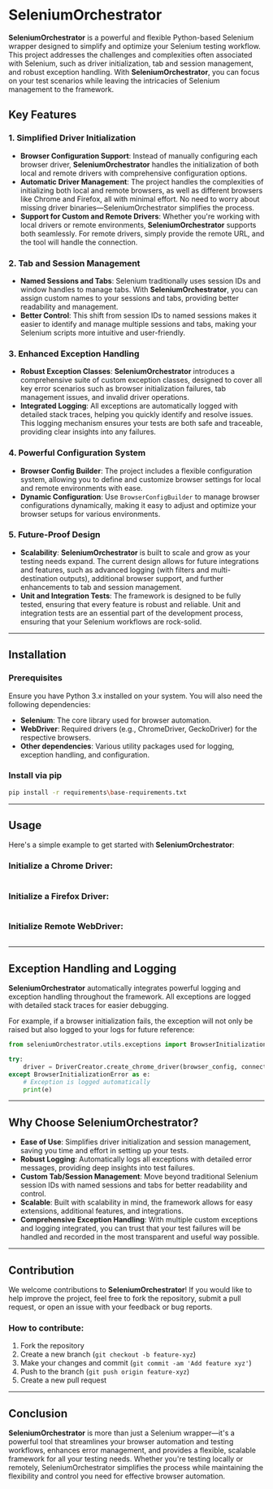 
# SeleniumOrchestrator

**SeleniumOrchestrator** is a powerful and flexible Python-based Selenium wrapper designed to simplify and optimize your Selenium testing workflow. This project addresses the challenges and complexities often associated with Selenium, such as driver initialization, tab and session management, and robust exception handling. With **SeleniumOrchestrator**, you can focus on your test scenarios while leaving the intricacies of Selenium management to the framework.

## Key Features

### 1. **Simplified Driver Initialization**
   - **Browser Configuration Support**: Instead of manually configuring each browser driver, **SeleniumOrchestrator** handles the initialization of both local and remote drivers with comprehensive configuration options.
   - **Automatic Driver Management**: The project handles the complexities of initializing both local and remote browsers, as well as different browsers like Chrome and Firefox, all with minimal effort. No need to worry about missing driver binaries—SeleniumOrchestrator simplifies the process.
   - **Support for Custom and Remote Drivers**: Whether you're working with local drivers or remote environments, **SeleniumOrchestrator** supports both seamlessly. For remote drivers, simply provide the remote URL, and the tool will handle the connection.

### 2. **Tab and Session Management**
   - **Named Sessions and Tabs**: Selenium traditionally uses session IDs and window handles to manage tabs. With **SeleniumOrchestrator**, you can assign custom names to your sessions and tabs, providing better readability and management.
   - **Better Control**: This shift from session IDs to named sessions makes it easier to identify and manage multiple sessions and tabs, making your Selenium scripts more intuitive and user-friendly.

### 3. **Enhanced Exception Handling**
   - **Robust Exception Classes**: **SeleniumOrchestrator** introduces a comprehensive suite of custom exception classes, designed to cover all key error scenarios such as browser initialization failures, tab management issues, and invalid driver operations.
   - **Integrated Logging**: All exceptions are automatically logged with detailed stack traces, helping you quickly identify and resolve issues. This logging mechanism ensures your tests are both safe and traceable, providing clear insights into any failures.

### 4. **Powerful Configuration System**
   - **Browser Config Builder**: The project includes a flexible configuration system, allowing you to define and customize browser settings for local and remote environments with ease.
   - **Dynamic Configuration**: Use `BrowserConfigBuilder` to manage browser configurations dynamically, making it easy to adjust and optimize your browser setups for various environments.

### 5. **Future-Proof Design**
   - **Scalability**: **SeleniumOrchestrator** is built to scale and grow as your testing needs expand. The current design allows for future integrations and features, such as advanced logging (with filters and multi-destination outputs), additional browser support, and further enhancements to tab and session management.
   - **Unit and Integration Tests**: The framework is designed to be fully tested, ensuring that every feature is robust and reliable. Unit and integration tests are an essential part of the development process, ensuring that your Selenium workflows are rock-solid.

---

## Installation

### Prerequisites
Ensure you have Python 3.x installed on your system. You will also need the following dependencies:

- **Selenium**: The core library used for browser automation.
- **WebDriver**: Required drivers (e.g., ChromeDriver, GeckoDriver) for the respective browsers.
- **Other dependencies**: Various utility packages used for logging, exception handling, and configuration.

### Install via pip

```bash
pip install -r requirements\base-requirements.txt 
```

---

## Usage

Here's a simple example to get started with **SeleniumOrchestrator**:

### Initialize a Chrome Driver:

```
```

### Initialize a Firefox Driver:

```
```

### Initialize Remote WebDriver:

```
```

---

## Exception Handling and Logging

**SeleniumOrchestrator** automatically integrates powerful logging and exception handling throughout the framework. All exceptions are logged with detailed stack traces for easier debugging.

For example, if a browser initialization fails, the exception will not only be raised but also logged to your logs for future reference:

```python
from seleniumOrchestrator.utils.exceptions import BrowserInitializationError

try:
    driver = DriverCreator.create_chrome_driver(browser_config, connection_info)
except BrowserInitializationError as e:
    # Exception is logged automatically
    print(e)
```

---

## Why Choose SeleniumOrchestrator?

- **Ease of Use**: Simplifies driver initialization and session management, saving you time and effort in setting up your tests.
- **Robust Logging**: Automatically logs all exceptions with detailed error messages, providing deep insights into test failures.
- **Custom Tab/Session Management**: Move beyond traditional Selenium session IDs with named sessions and tabs for better readability and control.
- **Scalable**: Built with scalability in mind, the framework allows for easy extensions, additional features, and integrations.
- **Comprehensive Exception Handling**: With multiple custom exceptions and logging integrated, you can trust that your test failures will be handled and recorded in the most transparent and useful way possible.

---

## Contribution

We welcome contributions to **SeleniumOrchestrator**! If you would like to help improve the project, feel free to fork the repository, submit a pull request, or open an issue with your feedback or bug reports.

### How to contribute:

1. Fork the repository
2. Create a new branch (`git checkout -b feature-xyz`)
3. Make your changes and commit (`git commit -am 'Add feature xyz'`)
4. Push to the branch (`git push origin feature-xyz`)
5. Create a new pull request


---

## Conclusion

**SeleniumOrchestrator** is more than just a Selenium wrapper—it's a powerful tool that streamlines your browser automation and testing workflows, enhances error management, and provides a flexible, scalable framework for all your testing needs. Whether you're testing locally or remotely, SeleniumOrchestrator simplifies the process while maintaining the flexibility and control you need for effective browser automation.
